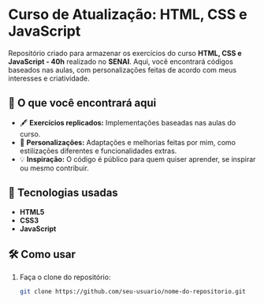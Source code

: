 # Curso de Atualização: HTML, CSS e JavaScript

Repositório criado para armazenar os exercícios do curso **HTML, CSS e JavaScript - 40h** realizado no **SENAI**. Aqui, você encontrará códigos baseados nas aulas, com personalizações feitas de acordo com meus interesses e criatividade.

## 📂 O que você encontrará aqui
- 🖋️ **Exercícios replicados:** Implementações baseadas nas aulas do curso.
- 🎨 **Personalizações:** Adaptações e melhorias feitas por mim, como estilizações diferentes e funcionalidades extras.
- 💡 **Inspiração:** O código é público para quem quiser aprender, se inspirar ou mesmo contribuir.

## 🚀 Tecnologias usadas
- **HTML5**
- **CSS3**
- **JavaScript**

## 🛠️ Como usar
1. Faça o clone do repositório:
   ```bash
   git clone https://github.com/seu-usuario/nome-do-repositorio.git
